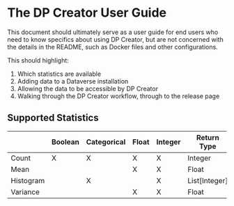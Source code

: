 # The DP Creator User Guide

This document should ultimately serve as a user guide for end users who need to know specifics about using DP Creator, 
but are not concerned with the details in the README, such as Docker files and other configurations. 

This should highlight:

1. Which statistics are available
2. Adding data to a Dataverse installation
3. Allowing the data to be accessible by DP Creator
4. Walking through the DP Creator workflow, through to the release page

 
## Supported Statistics

|           | Boolean | Categorical | Float | Integer | Return Type   |
|-----------|---------|-------------|-------|---------|---------------|
| Count     | X       | X           | X     | X       | Integer       |
| Mean      |         |             | X     | X       | Float         |
| Histogram |         | X           |       | X       | List[Integer] |
| Variance  |         |             | X     | X       | Float         |